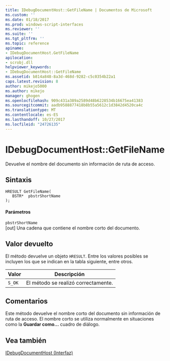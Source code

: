 ```yaml
---
title: IDebugDocumentHost::GetFileName | Documentos de Microsoft
ms.custom: ''
ms.date: 01/18/2017
ms.prod: windows-script-interfaces
ms.reviewer: ''
ms.suite: ''
ms.tgt_pltfrm: ''
ms.topic: reference
apiname:
- IDebugDocumentHost.GetFileName
apilocation:
- scrobj.dll
helpviewer_keywords:
- IDebugDocumentHost::GetFileName
ms.assetid: b814a848-8a3d-468d-9282-c5c0354b22a1
caps.latest.revision: 8
author: mikejo5000
ms.author: mikejo
manager: ghogen
ms.openlocfilehash: 909c431a389a2589d48b6228534b16675ea41383
ms.sourcegitcommit: aadb9588877418b8b55a5612c1d3842d4520ca4c
ms.translationtype: MT
ms.contentlocale: es-ES
ms.lasthandoff: 10/27/2017
ms.locfileid: "24726135"
---
```

# <a name="idebugdocumenthostgetfilename"></a>IDebugDocumentHost::GetFileName
Devuelve el nombre del documento sin información de ruta de acceso.  
  
## <a name="syntax"></a>Sintaxis  
  
```  
HRESULT GetFileName(  
   BSTR*  pbstrShortName  
);  
```  
  
#### <a name="parameters"></a>Parámetros  
 `pbstrShortName`  
 [out] Una cadena que contiene el nombre corto del documento.  
  
## <a name="return-value"></a>Valor devuelto  
 El método devuelve un objeto `HRESULT`. Entre los valores posibles se incluyen los que se indican en la tabla siguiente, entre otros.  
  
|Valor|Descripción|  
|-----------|-----------------|  
|`S_OK`|El método se realizó correctamente.|  
  
## <a name="remarks"></a>Comentarios  
 Este método devuelve el nombre corto del documento sin información de ruta de acceso. El nombre corto se utiliza normalmente en situaciones como la **Guardar como...**  cuadro de diálogo.  
  
## <a name="see-also"></a>Vea también  
 [IDebugDocumentHost (Interfaz)](../../winscript/reference/idebugdocumenthost-interface.md)